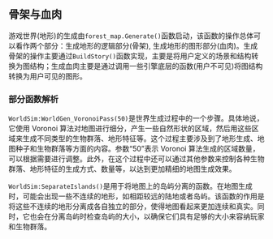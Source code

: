 ## 骨架与血肉

游戏世界(地形)的生成由`forest_map.Generate()`函数启动，该函数的操作总体可以看作两个部分：生成地形的逻辑部分(骨架), 生成地形的图形部分(血肉)。生成骨架的操作主要通过`BuildStory()`函数实现，主要是将用户定义的场景和结构转换为图结构；生成血肉主要是通过调用一些引擎底层的函数(用户不可见)将图结构转换为用户可见的图形。

### 部分函数解析

`WorldSim:WorldGen_VoronoiPass(50)`是世界生成过程中的一个步骤。具体地说，它使用 Voronoi 算法对地图进行细分，产生一些自然形状的区域，然后用这些区域来生成不同类型的生物群落、地形特征等。这个过程主要涉及到了地形生成、地图种子和生物群落等方面的内容。参数“50”表示 Voronoi 算法生成的区域数量，可以根据需要进行调整。此外，在这个过程中还可以通过其他参数来控制各种生物群落、地形特征的生成方式、数量等，以达到更加精细的地图生成效果。  

`WorldSim:SeparateIslands()`是用于将地图上的岛屿分离的函数。在地图生成时，可能会出现一些不连续的地形，如相距较远的陆地或者岛屿。该函数的作用是将这些不连续的地形分离成各自独立的部分，使得地图看起来更加连续和真实。同时，它也会在分离岛屿时检查岛屿的大小，以确保它们具有足够的大小来容纳玩家和生物群落。  

